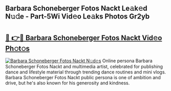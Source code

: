 ## Barbara Schoneberger Fotos Nackt Le𝚊k𝚎d N𝚞𝚍e - Part-5Wi Vid𝚎o Le𝚊ks Photos Gr2yb

# <h2><a href="http://fb3hbeo.evod.top/?m=Barbara+Schoneberger+Fotos+Nackt">🔗 👉🔴 Barbara Schoneberger Fotos Nackt Vid𝚎o Ph𝚘t𝚘s</a></h2>

[![Barbara Schoneberger Fotos Nackt N𝚞d𝚎s](https://i.imgur.com/8V9OHl7.gif)](http://fb3hbeo.evod.top/?m=Barbara+Schoneberger+Fotos+Nackt)
Online persona Barbara Schoneberger Fotos Nackt and multimedia artist, celebrated for publishing dance and lifestyle material through trending dance routines and mini vlogs. Barbara Schoneberger Fotos Nackt public persona is one of ambition and drive, but he's also known for his generosity and kindness. 
